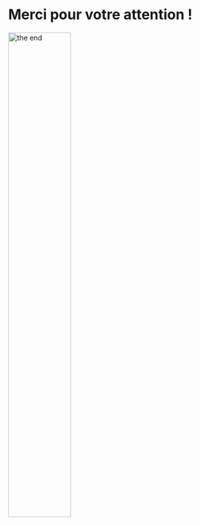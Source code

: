 # Merci pour votre attention !


<div class="full-center">
 <img style='height: 50%' alt='the end' src="https://media.tenor.com/Fb4U6elAc0sAAAAi/are-there-any-questions-eric-cartman.gif">
</div>
